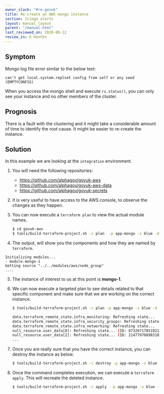 ```yaml
---
owner_slack: "#re-govuk"
title: Re-create an AWS mongo instance
section: Icinga alerts
layout: manual_layout
parent: "/manual.html"
last_reviewed_on: 2020-08-12
review_in: 6 months
---
```


## Symptom

Mongo log file error similar to the below text:

```
can't get local.system.replset config from self or any seed (EMPTYCONFIG)
```

When you access the mongo shell and execute `rs.status()`, you can only see
your instance and no other members of the cluster.

## Prognosis

There is a fault with the clustering and it might take a considerable amount of
time to identify the root cause. It might be easier to re-create the instance.

## Solution

In this example we are looking at the `integration` environment.

1. You will need the following repositories:

   - <https://github.com/alphagov/govuk-aws>
   - <https://github.com/alphagov/govuk-aws-data>
   - <https://github.com/alphagov/govuk-secrets>

2. It is very useful to have access to the AWS console, to observe the changes
   as they happen.

3. You can now execute a `terraform plan` to view the actual module names.

   ```bash
   $ cd govuk-aws
   $ tools/build-terraform-project.sh -c plan  -p app-mongo -s blue -d data -e integration # Please check the script to identify the keys
   ```

4. The output, will show you the components and how they are named by `terraform`.

  ```
  Initializing modules...
  - module.mongo-1
  Getting source "../../modules/aws/node_group"
  ....
  ```

5. The instance of interest to us at this point is **mongo-1**.

6. We can now execute a targeted plan to see details related to that specific
   component and make sure that we are working on the correct instance.

   ```bash
   $ tools/build-terraform-project.sh -c plan -p app-mongo -s blue -d data -e integration -- -target=module.mongo-1

   data.terraform_remote_state.infra_monitoring: Refreshing state...
   data.terraform_remote_state.infra_security_groups: Refreshing state...
   data.terraform_remote_state.infra_networking: Refreshing state...
   null_resource.user_data[0]: Refreshing state... (ID: 8732671785102119409)
   null_resource.user_data[2]: Refreshing state... (ID: 2147797089831867692)
   ...
   ```

7. Once you are really sure that you have the correct instance, you can destroy
   the instance as below.

   ```bash
   $ tools/build-terraform-project.sh -c destroy -p app-mongo -s blue -d data -e integration -- -target=module.mongo-1
   ```

8. Once the command completes execution, we can execute a `terraform apply`.
   This will recreate the deleted instance.

   ```bash
   $ tools/build-terraform-project.sh -c apply  -p app-mongo -s blue -d data -e integration # you can do a targeted apply but it is not necessary
   ```
